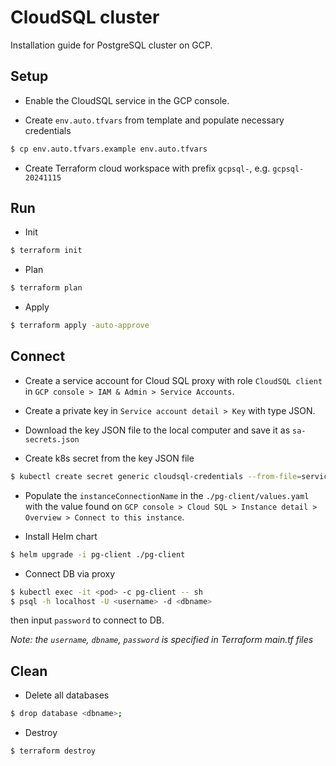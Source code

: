 # CloudSQL cluster
Installation guide for PostgreSQL cluster on GCP.

## Setup

- Enable the CloudSQL service in the GCP console.

- Create `env.auto.tfvars` from template and populate necessary credentials
```sh
$ cp env.auto.tfvars.example env.auto.tfvars
```

- Create Terraform cloud workspace with prefix `gcpsql-`, e.g. `gcpsql-20241115`

## Run

- Init
```sh
$ terraform init
```

- Plan
```sh
$ terraform plan
```

- Apply
```sh
$ terraform apply -auto-approve
```

## Connect

- Create a service account for Cloud SQL proxy with role `CloudSQL client` in `GCP console > IAM & Admin > Service Accounts`.

- Create a private key in `Service account detail > Key` with type JSON.

- Download the key JSON file to the local computer and save it as `sa-secrets.json`

- Create k8s secret from the key JSON file
```sh
$ kubectl create secret generic cloudsql-credentials --from-file=service_account.json=sa-secrets.json
```

- Populate the `instanceConnectionName` in the `./pg-client/values.yaml` with the value found on `GCP console > Cloud SQL > Instance detail > Overview > Connect to this instance`.

- Install Helm chart
```sh
$ helm upgrade -i pg-client ./pg-client
```

- Connect DB via proxy
```sh
$ kubectl exec -it <pod> -c pg-client -- sh
$ psql -h localhost -U <username> -d <dbname>
```

then input `password` to connect to DB.

*Note: the `username`, `dbname`, `password` is specified in Terraform main.tf files*

## Clean

- Delete all databases
```sh
$ drop database <dbname>;
```

- Destroy
```sh
$ terraform destroy
```